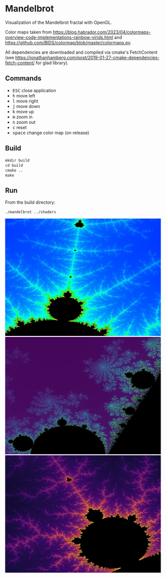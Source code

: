 # Mandelbrot

Visualization of the Mandelbrot fractal with OpenGL.

Color maps taken from https://blog.habrador.com/2023/04/colormaps-overview-code-implementations-rainbow-virids.html and https://github.com/BIDS/colormap/blob/master/colormaps.py.

All dependencies are downloaded and compiled via cmake's FetchContent (see https://jonathanhamberg.com/post/2019-01-27-cmake-dependencies-fetch-content/ for glad library).

## Commands

- <kbd>ESC</kbd> close application
- <kbd>h</kbd> move left
- <kbd>l</kbd> move right
- <kbd>j</kbd> move down
- <kbd>k</kbd> move up
- <kbd>m</kbd> zoom in
- <kbd>n</kbd> zoom out
- <kbd>c</kbd> reset
- <kbd>space</kbd> change color map (on release)

## Build

```shell
mkdir build
cd build
cmake ..
make
```

## Run

From the build directory:

```shell
./mandelbrot ../shaders
```

![alt-text](pics/mandelbrot_rainbow.jpg)
![alt-text](pics/mandelbrot_viridis.jpg)
![alt-text](pics/mandelbrot_inferno.jpg)

